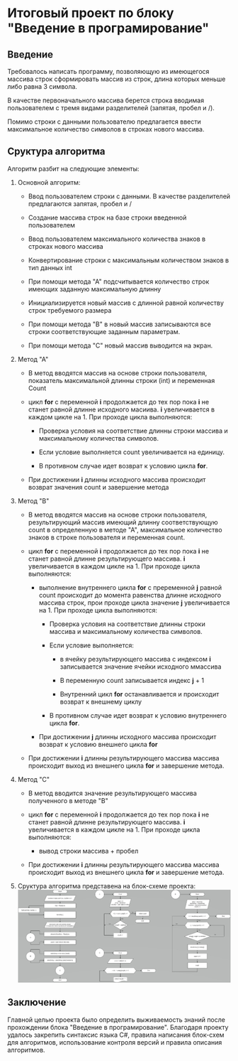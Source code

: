 # Итоговый проект по  блоку "Введение в програмирование"

## Введение
Требовалось написать программу, позволяющую из имеющегося массива строк сформировать массив из строк, длина которых меньше либо равна 3 символа. 

В качестве первоначального массива берется строка вводимая пользователем с тремя видами разделителей (запятая, пробел и /). 

Помимо строки с данными пользователю предлагается ввести максимальное количество символов в строках нового массива. 

## Сруктура алгоритма

Алгоритм разбит на следующие элементы:

1. Основной алгоритм:
    
    * Ввод пользователем строки с данными. В качестве разделителей предлагаются запятая, пробел и /

    * Создание массива строк на базе строки введенной пользователем

    * Ввод пользователем максимального количества знаков в строках нового массива

    * Конвертирование строки с максимальным количеством знаков в тип данных int

    * При помощи метода "А" подсчитывается количество строк имеющих заданную максимальную длинну

    * Инициализируется новый массив с длинной равной количеству строк требуемого размера

    * При помощи метода "B" в новый массив записываются все строки соответствующие заданным параметрам.

    * При помощи метода "C" новый массив выводится на экран.

2. Метод "А"
    
    * В метод вводятся массив на основе строки пользователя, показатель максимальной длинны строки (int) и переменная Count

    * цикл **for** c переменной **i** продолжается до тех пор пока **i** не станет равной длинне исходного масиива. **i** увеличивается в каждом цикле на 1. При проходе цикла выполняются:

        * Проверка условия на соответствие длинны строки массива и максимальному количества символов. 
        
        * Если условие выполняется count увеличивается на единицу. 
    
        * В противном случае идет возврат к условию цикла **for**.

    * При достижении **i** длинны исходного массива происходит возврат значения count и завершение метода

3. Метод "B"

    * В метод вводятся массив на основе строки пользователя, результирующий массив имеющий длинну соответствующую count в определенную в методе "А", максимальное количество знаков в строке пользователя и переменная count.

    * цикл **for** c переменной **i** продолжается до тех пор пока **i** не станет равной длинне результирующего массива. **i** увеличивается в каждом цикле на 1. При проходе цикла выполняются:
    
        * выполнение внутреннего цикла **for** с преременной **j** равной count происходит до момента равенства длинне исходного массива строк, прои проходе цикла значение **j** увеличивается на 1. При проходе цикла выполняются:
            
            * Проверка условия на соответствие длинны строки массива и максимальному количества символов.

            * Если условие выполняется:
            
                * в ячейку результирующего массива с индексом **i** записывается значение ячейки исходного ммассива

                * В переменную count записывается индекс **j** + 1

                * Внутренний цикл **for** останавливается и происходит возврат к внешнему циклу

            * В противном случае идет возврат к условию внутреннего цикла **for**.

        * При достижении **j** длинны исходного массива происходит возврат к условию внешнего цикла **for**

    * При достижении **i** длинны результирующего массива массива происходит выход из внешнего цикла **for** и завершение метода.

4. Метод "С"

    * В метод вводится значение результирующего массива полученного в методе "B"

    * цикл **for** c переменной **i** продолжается до тех пор пока **i** не станет равной длинне результирующего массива. **i** увеличивается в каждом цикле на 1. При проходе цикла выполняются:

        * вывод строки массива + пробел

    * При достижении **i** длинны результирующего массива массива происходит выход из внешнего цикла **for** и завершение метода.

5. Сруктура алгоритма представена на блок-схеме проекта:
![Блок-схема проекта](/images/scheme.jpg)

## Заключение

Главной целью проекта было определить выживаемость знаний после прохождении блока "Введение в програмирование". Благодаря проекту удалось закрепить синтаксис языка C#, правила написания блок-схем для алгоритмов, использование контроля версий и правила описания алгоритмов.




